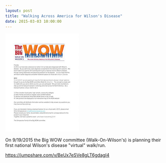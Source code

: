 ```yaml
---
layout: post
title: "Walking Across America for Wilson's Disease"
date: 2015-03-03 10:00:00
---
```


![](/assets/images/walking-across-america-for-wilsons-disease.jpg)

On 9/19/2015 the Big WOW committee (Walk-On-Wilson's) is planning their first national Wilson's disease "virtual" walk/run.

<https://jumpshare.com/v/BeUx7eSVe8gLT6gdagI4>